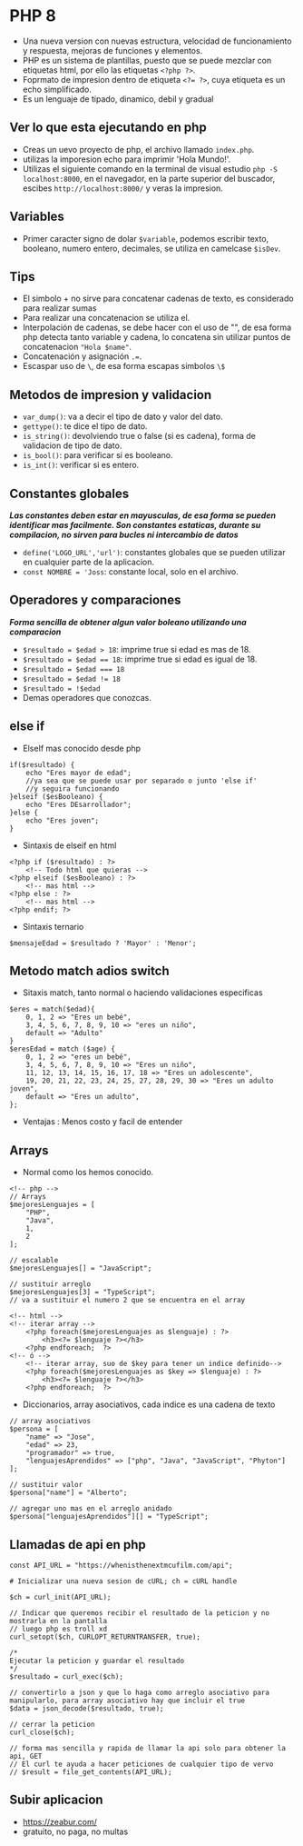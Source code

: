 # PHP 8
- Una nueva version con nuevas estructura, velocidad de funcionamiento y respuesta, mejoras de funciones y elementos.
- PHP es un sistema de plantillas, puesto que se puede mezclar con etiquetas html, por ello las etiquetas `<?php ?>`.
- Foprmato de impresion dentro de etiqueta `<?= ?>`, cuya etiqueta es un echo simplificado.
- Es un lenguaje de tipado, dinamico, debil y gradual

## Ver lo que esta ejecutando en php
- Creas un uevo proyecto de php, el archivo llamado `index.php`.
- utilizas la imporesion echo para imprimir 'Hola Mundo!'.
- Utilizas el siguiente comando en la terminal de visual estudio `php -S localhost:8000`, en el navegador, en la parte superior del buscador, escibes `http://localhost:8000/` y veras la impresion.
  
## Variables
- Primer caracter signo de dolar `$variable`, podemos escribir texto, booleano, numero entero, decimales, se utiliza en camelcase `$isDev`.

## Tips
- El simbolo + no sirve para concatenar cadenas de texto, es considerado para realizar sumas
- Para realizar una concatenacion se utiliza el.
- Interpolación de cadenas, se debe hacer con el uso de "", de esa forma php detecta tanto variable y cadena, lo concatena sin utilizar puntos de concatenacion `"Hola $name"`.
- Concatenación y asignación `.=`.
- Escaspar uso de `\`, de esa forma escapas simbolos `\$`

## Metodos de impresion y validacion
- `var_dump()`: va a decir el tipo de dato y valor del dato.
- `gettype()`:  te dice el tipo de dato.
- `is_string()`: devolviendo true o false (si es cadena), forma de validacion de tipo de dato.
- `is_bool()`: para verificar si es booleano.
- `is_int()`: verificar si es entero.

## Constantes globales
***Las constantes deben estar en mayusculas, de esa forma se pueden identificar mas facilmente. Son constantes estaticas, durante su compilacion, no sirven para bucles ni intercambio de datos***
- `define('LOGO_URL','url')`: constantes globales que se pueden utilizar en cualquier parte de la aplicacion.
- `const NOMBRE = 'Joss`: constante local, solo en el archivo.

## Operadores y comparaciones
***Forma sencilla de obtener algun valor boleano utilizando una comparacion***
- `$resultado = $edad > 18`: imprime true si edad es mas de 18.
- `$resultado = $edad == 18`: imprime true si edad es igual de 18.
- `$resultado = $edad === 18`
- `$resultado = $edad != 18`
- `$resultado = !$edad`
- Demas operadores que conozcas.

## else if
- ElseIf mas conocido desde php
```
ìf($resultado) {
    echo "Eres mayor de edad";
    //ya sea que se puede usar por separado o junto 'else if'
    //y seguira funcionando
}elseif ($esBooleano) {
    echo "Eres DEsarrollador";
}else {
    echo "Eres joven";
}
```
- Sintaxis de elseif en html
```
<?php if ($resultado) : ?>
    <!-- Todo html que quieras -->
<?php elseif ($esBooleano) : ?>
    <!-- mas html -->
<?php else : ?>
    <!-- mas html -->
<?php endif; ?>
```
- Sintaxis ternario
```
$mensajeEdad = $resultado ? 'Mayor' : 'Menor';
```

## Metodo match adios switch
- Sitaxis match, tanto normal o haciendo validaciones especificas
```
$eres = match($edad){
    0, 1, 2 => "Eres un bebé",
    3, 4, 5, 6, 7, 8, 9, 10 => "eres un niño",
    default => "Adulto"
}
$eresEdad = match ($age) {
    0, 1, 2 => "eres un bebé",
    3, 4, 5, 6, 7, 8, 9, 10 => "Eres un niño",
    11, 12, 13, 14, 15, 16, 17, 18 => "Eres un adolescente",
    19, 20, 21, 22, 23, 24, 25, 27, 28, 29, 30 => "Eres un adulto joven",
    default => "Eres un adulto",
};
```
- Ventajas : Menos costo y facil de entender

## Arrays
- Normal como los hemos conocido.
```
<!-- php -->
// Arrays 
$mejoresLenguajes = [
    "PHP",
    "Java",
    1,
    2
];

// escalable
$mejoresLenguajes[] = "JavaScript";

// sustituir arreglo
$mejoresLenguajes[3] = "TypeScript";
// va a sustituir el numero 2 que se encuentra en el array

<!-- html -->
<!-- iterar array -->
    <?php foreach($mejoresLenguajes as $lenguaje) : ?>
        <h3><?= $lenguaje ?></h3>
    <?php endforeach;  ?>
<!-- ó -->
    <!-- iterar array, suo de $key para tener un indice definido-->
    <?php foreach($mejoresLenguajes as $key => $lenguaje) : ?>
        <h3><?= $lenguaje ?></h3>
    <?php endforeach;  ?>
```

- Diccionarios, array asociativos, cada indice es una cadena de texto
```
// array asociativos
$persona = [
    "name" => "Jose",
    "edad" => 23,
    "programador" => true,
    "lenguajesAprendidos" => ["php", "Java", "JavaScript", "Phyton"]
];

// sustituir valor
$persona["name"] = "Alberto";

// agregar uno mas en el arreglo anidado
$persona["lenguajesAprendidos"][] = "TypeScript";
```
## Llamadas de api en php
```
const API_URL = "https://whenisthenextmcufilm.com/api";

# Inicializar una nueva sesion de cURL; ch = cURL handle

$ch = curl_init(API_URL);

// Indicar que queremos recibir el resultado de la peticion y no mostrarla en la pantalla
// luego php es troll xd
curl_setopt($ch, CURLOPT_RETURNTRANSFER, true);

/* 
Ejecutar la peticion y guardar el resultado
*/
$resultado = curl_exec($ch);

// convertirlo a json y que lo haga como arreglo asociativo para manipularlo, para array asociativo hay que incluir el true
$data = json_decode($resultado, true);

// cerrar la peticion
curl_close($ch);

// forma mas sencilla y rapida de llamar la api solo para obtener la api, GET
// El curl te ayuda a hacer peticiones de cualquier tipo de vervo
// $result = file_get_contents(API_URL); 
```

## Subir aplicacion
- https://zeabur.com/
- gratuito, no paga, no multas